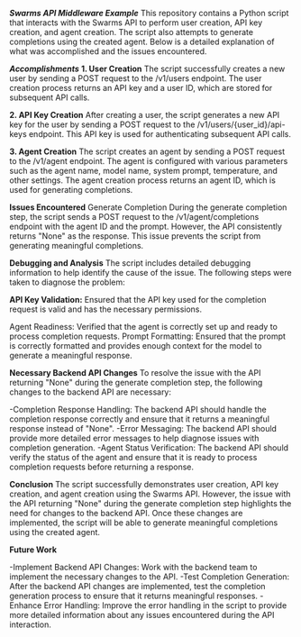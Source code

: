 ***Swarms API Middleware Example***
This repository contains a Python script that interacts with the Swarms API to perform user creation, API key creation, and agent creation. The script also attempts to generate completions using the created agent. Below is a detailed explanation of what was accomplished and the issues encountered.

***Accomplishments***
**1. User Creation**
The script successfully creates a new user by sending a POST request to the /v1/users endpoint. The user creation process returns an API key and a user ID, which are stored for subsequent API calls.

**2. API Key Creation**
After creating a user, the script generates a new API key for the user by sending a POST request to the /v1/users/{user_id}/api-keys endpoint. This API key is used for authenticating subsequent API calls.

**3. Agent Creation**
The script creates an agent by sending a POST request to the /v1/agent endpoint. The agent is configured with various parameters such as the agent name, model name, system prompt, temperature, and other settings. The agent creation process returns an agent ID, which is used for generating completions.

**Issues Encountered**
Generate Completion
During the generate completion step, the script sends a POST request to the /v1/agent/completions endpoint with the agent ID and the prompt. However, the API consistently returns "None" as the response. This issue prevents the script from generating meaningful completions.

**Debugging and Analysis**
The script includes detailed debugging information to help identify the cause of the issue. The following steps were taken to diagnose the problem:

**API Key Validation:**
Ensured that the API key used for the completion request is valid and has the necessary permissions.

Agent Readiness: Verified that the agent is correctly set up and ready to process completion requests.
Prompt Formatting: Ensured that the prompt is correctly formatted and provides enough context for the model to generate a meaningful response.

**Necessary Backend API Changes**
To resolve the issue with the API returning "None" during the generate completion step, the following changes to the backend API are necessary:

-Completion Response Handling: The backend API should handle the completion response correctly and ensure that it returns a meaningful response instead of "None".
-Error Messaging: The backend API should provide more detailed error messages to help diagnose issues with completion generation.
-Agent Status Verification: The backend API should verify the status of the agent and ensure that it is ready to process completion requests before returning a response.

**Conclusion**
The script successfully demonstrates user creation, API key creation, and agent creation using the Swarms API. However, the issue with the API returning "None" during the generate completion step highlights the need for changes to the backend API. Once these changes are implemented, the script will be able to generate meaningful completions using the created agent.

**Future Work**

-Implement Backend API Changes: Work with the backend team to implement the necessary changes to the API.
-Test Completion Generation: After the backend API changes are implemented, test the completion generation process to ensure that it returns meaningful responses.
-Enhance Error Handling: Improve the error handling in the script to provide more detailed information about any issues encountered during the API interaction.